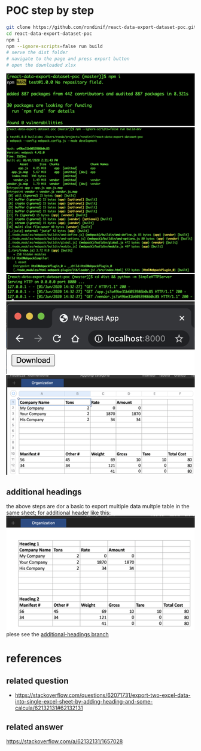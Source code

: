 #  POC step by step
``` zsh 
git clone https://github.com/rondinif/react-data-export-dataset-poc.git
cd react-data-export-dataset-poc
npm i
npm --ignore-scripts=false run build
# serve the dist folder
# navigate to the page and press export button
# open the downloaded xlsx
```
![](./assets/install-deps.png)
![](./assets/build.png)
![](./assets/serve.png)
![](./assets/browse.png)
![](./assets/download-xlsx.png)


## additional headings 
the above steps are dor a basic to export multiple data multple table in the same sheet; 
for additional header like this:  
![](./assets/download-xlsx-with-additional-headers.png)
plese see the [additional-headings branch](https://github.com/rondinif/react-data-export-dataset-poc/tree/additional-headings) 

# references
## related question 
- https://stackoverflow.com/questions/62071731/export-two-excel-data-into-single-excel-sheet-by-adding-heading-and-some-calcula/62132131#62132131

## related answer 
https://stackoverflow.com/a/62132131/1657028

<!-- 
## references used for the poc 
https://medium.com/@paul.allies/react-create-app-without-react-create-app-7c8341282645
### .gitignore
https://raw.githubusercontent.com/facebook/react/master/.gitignore
### basic reactdom example 
https://stackoverflow.com/questions/40407632/how-to-render-a-react-component-using-reactdom-render
https://stackoverflow.com/a/40408239/1657028
https://stackoverflow.com/a/43028918/1657028
-->
